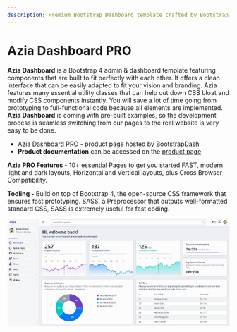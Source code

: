```yaml
---
description: Premium Bootstrap Dashboard template crafted by BootstrapDash
---
```


# Azia Dashboard PRO

**Azia Dashboard** is a Bootstrap 4 admin & dashboard template featuring components that are built to fit perfectly with each other. It offers a clean interface that can be easily adapted to fit your vision and branding. Azia features many essential utility classes that can help cut down CSS bloat and modify CSS components instantly. You will save a lot of time going from prototyping to full-functional code because all elements are implemented. **Azia Dashboard** is coming with pre-built examples, so the development process is seamless switching from our pages to the real website is very easy to be done.

* [Azia Dashboard PRO](https://bit.ly/2Lk6XNQ) - product page hosted by [BootstrapDash](../partners/bootstrapdash.md)
* **Product documentation** can be accessed on the [product page](https://bit.ly/2Lk6XNQ) 

**Azia PRO Features -** 10+ essential Pages to get you started FAST, modern light and dark layouts, Horizontal and Vertical layouts, plus Cross Browser Compatibility.

**Tooling -** Build on top of Bootstrap 4, the open-source CSS framework that ensures fast prototyping. SASS, a Preprocessor that outputs well-formatted standard CSS, SASS is extremely useful for fast coding.

![Azia Pro - Premium Dashboard Template.](../../.gitbook/assets/docs-cover-azia-pro.jpg)



